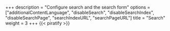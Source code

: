 +++
description = "Configure search and the search form"
options = ["additionalContentLanguage", "disableSearch", "disableSearchIndex", "disableSearchPage", "searchIndexURL", "searchPageURL"]
title = "Search"
weight = 3
+++
{{< piratify >}}